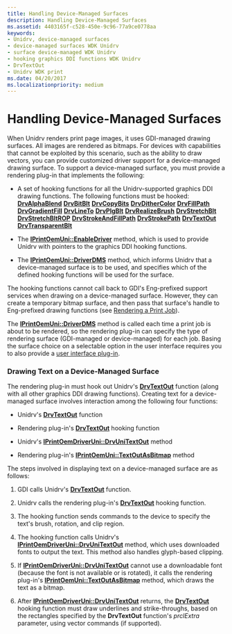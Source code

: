 ```yaml
---
title: Handling Device-Managed Surfaces
description: Handling Device-Managed Surfaces
ms.assetid: 4403165f-c528-450e-9c96-77a9ce0778aa
keywords:
- Unidrv, device-managed surfaces
- device-managed surfaces WDK Unidrv
- surface device-managed WDK Unidrv
- hooking graphics DDI functions WDK Unidrv
- DrvTextOut
- Unidrv WDK print
ms.date: 04/20/2017
ms.localizationpriority: medium
---
```


# Handling Device-Managed Surfaces





When Unidrv renders print page images, it uses GDI-managed drawing surfaces. All images are rendered as bitmaps. For devices with capabilities that cannot be exploited by this scenario, such as the ability to draw vectors, you can provide customized driver support for a device-managed drawing surface. To support a device-managed surface, you must provide a rendering plug-in that implements the following:

-   A set of hooking functions for all the Unidrv-supported graphics DDI drawing functions. The following functions must be hooked:
    [**DrvAlphaBlend**](/windows/win32/api/winddi/nf-winddi-drvalphablend)
    [**DrvBitBlt**](/windows/win32/api/winddi/nf-winddi-drvbitblt)
    [**DrvCopyBits**](/windows/win32/api/winddi/nf-winddi-drvcopybits)
    [**DrvDitherColor**](/windows/win32/api/winddi/nf-winddi-drvdithercolor)
    [**DrvFillPath**](/windows/win32/api/winddi/nf-winddi-drvfillpath)
    [**DrvGradientFill**](/windows/win32/api/winddi/nf-winddi-drvgradientfill)
    [**DrvLineTo**](/windows/win32/api/winddi/nf-winddi-drvlineto)
    [**DrvPlgBlt**](/windows/win32/api/winddi/nf-winddi-drvplgblt)
    [**DrvRealizeBrush**](/windows/win32/api/winddi/nf-winddi-drvrealizebrush)
    [**DrvStretchBlt**](/windows/win32/api/winddi/nf-winddi-drvstretchblt)
    [**DrvStretchBltROP**](/windows/win32/api/winddi/nf-winddi-drvstretchbltrop)
    [**DrvStrokeAndFillPath**](/windows/win32/api/winddi/nf-winddi-drvstrokeandfillpath)
    [**DrvStrokePath**](/windows/win32/api/winddi/nf-winddi-drvstrokepath)
    [**DrvTextOut**](/windows/win32/api/winddi/nf-winddi-drvtextout)
    [**DrvTransparentBlt**](/windows/win32/api/winddi/nf-winddi-drvtransparentblt)
-   The [**IPrintOemUni::EnableDriver**](/windows-hardware/drivers/ddi/prcomoem/nf-prcomoem-iprintoemuni-enabledriver) method, which is used to provide Unidrv with pointers to the graphics DDI hooking functions.

-   The [**IPrintOemUni::DriverDMS**](/windows-hardware/drivers/ddi/prcomoem/nf-prcomoem-iprintoemuni-driverdms) method, which informs Unidrv that a device-managed surface is to be used, and specifies which of the defined hooking functions will be used for the surface.

The hooking functions cannot call back to GDI's Eng-prefixed support services when drawing on a device-managed surface. However, they can create a temporary bitmap surface, and then pass that surface's handle to Eng-prefixed drawing functions (see [Rendering a Print Job](rendering-a-print-job.md)).

The [**IPrintOemUni::DriverDMS**](/windows-hardware/drivers/ddi/prcomoem/nf-prcomoem-iprintoemuni-driverdms) method is called each time a print job is about to be rendered, so the rendering plug-in can specify the type of rendering surface (GDI-managed or device-managed) for each job. Basing the surface choice on a selectable option in the user interface requires you to also provide a [user interface plug-in](user-interface-plug-ins.md).

### Drawing Text on a Device-Managed Surface

The rendering plug-in must hook out Unidrv's [**DrvTextOut**](/windows/win32/api/winddi/nf-winddi-drvtextout) function (along with all other graphics DDI drawing functions). Creating text for a device-managed surface involves interaction among the following four functions:

-   Unidrv's [**DrvTextOut**](/windows/win32/api/winddi/nf-winddi-drvtextout) function

-   Rendering plug-in's [**DrvTextOut**](/windows/win32/api/winddi/nf-winddi-drvtextout) hooking function

-   Unidrv's [**IPrintOemDriverUni::DrvUniTextOut**](/windows-hardware/drivers/ddi/prcomoem/nf-prcomoem-iprintoemdriveruni-drvunitextout) method

-   Rendering plug-in's [**IPrintOemUni::TextOutAsBitmap**](/windows-hardware/drivers/ddi/prcomoem/nf-prcomoem-iprintoemuni-textoutasbitmap) method

The steps involved in displaying text on a device-managed surface are as follows:

1.  GDI calls Unidrv's [**DrvTextOut**](/windows/win32/api/winddi/nf-winddi-drvtextout) function.

2.  Unidrv calls the rendering plug-in's [**DrvTextOut**](/windows/win32/api/winddi/nf-winddi-drvtextout) hooking function.

3.  The hooking function sends commands to the device to specify the text's brush, rotation, and clip region.

4.  The hooking function calls Unidrv's [**IPrintOemDriverUni::DrvUniTextOut**](/windows-hardware/drivers/ddi/prcomoem/nf-prcomoem-iprintoemdriveruni-drvunitextout) method, which uses downloaded fonts to output the text. This method also handles glyph-based clipping.

5.  If [**IPrintOemDriverUni::DrvUniTextOut**](/windows-hardware/drivers/ddi/prcomoem/nf-prcomoem-iprintoemdriveruni-drvunitextout) cannot use a downloadable font (because the font is not available or is rotated), it calls the rendering plug-in's [**IPrintOemUni::TextOutAsBitmap**](/windows-hardware/drivers/ddi/prcomoem/nf-prcomoem-iprintoemuni-textoutasbitmap) method, which draws the text as a bitmap.

6.  After [**IPrintOemDriverUni::DrvUniTextOut**](/windows-hardware/drivers/ddi/prcomoem/nf-prcomoem-iprintoemdriveruni-drvunitextout) returns, the [**DrvTextOut**](/windows/win32/api/winddi/nf-winddi-drvtextout) hooking function must draw underlines and strike-throughs, based on the rectangles specified by the **DrvTextOut** function's *prclExtra* parameter, using vector commands (if supported).

 

